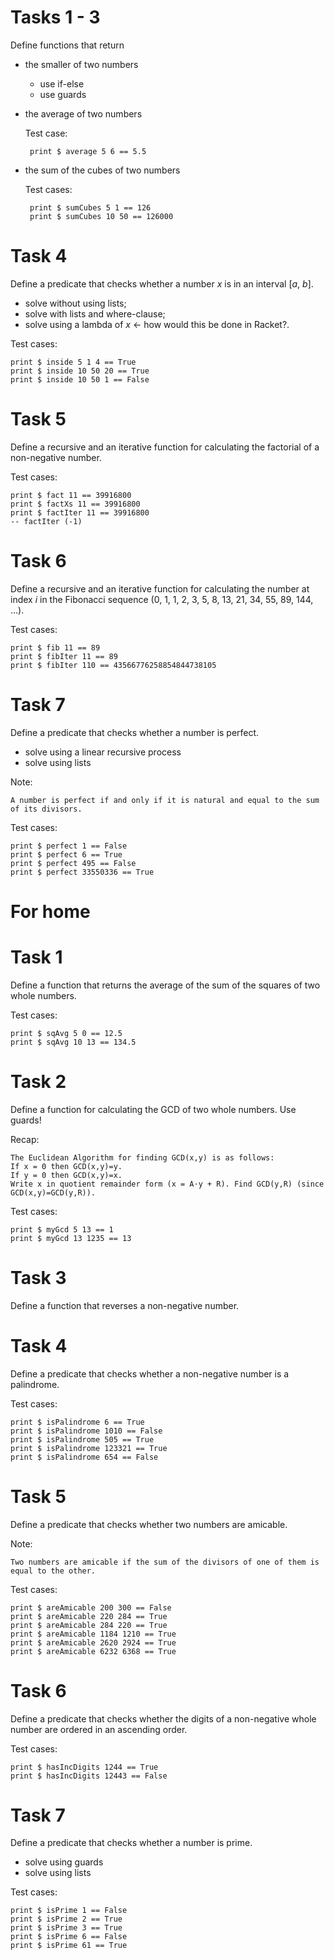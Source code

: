 # Tasks 1 - 3
Define functions that return
 - the smaller of two numbers
     - use if-else
     - use guards
 - the average of two numbers

    Test case:
        
        print $ average 5 6 == 5.5

 - the sum of the cubes of two numbers

    Test cases:

        print $ sumCubes 5 1 == 126
        print $ sumCubes 10 50 == 126000

# Task 4
Define a predicate that checks whether a number *x* is in an interval [*a*, *b*].

 - solve without using lists;
 - solve with lists and where-clause;
 - solve using a lambda of *x* <- how would this be done in Racket?.

Test cases:

    print $ inside 5 1 4 == True
    print $ inside 10 50 20 == True
    print $ inside 10 50 1 == False

 # Task 5
Define a recursive and an iterative function for calculating the factorial of a non-negative number.

Test cases:

    print $ fact 11 == 39916800
    print $ factXs 11 == 39916800
    print $ factIter 11 == 39916800
    -- factIter (-1)

# Task 6
Define a recursive and an iterative function for calculating the number at index *i* in the Fibonacci sequence (0, 1, 1, 2, 3, 5, 8, 13, 21, 34, 55, 89, 144, ...).

Test cases:

    print $ fib 11 == 89
    print $ fibIter 11 == 89
    print $ fibIter 110 == 43566776258854844738105

# Task 7
Define a predicate that checks whether a number is perfect.

 - solve using a linear recursive process
 - solve using lists

Note:

    A number is perfect if and only if it is natural and equal to the sum of its divisors.

Test cases:

    print $ perfect 1 == False
    print $ perfect 6 == True
    print $ perfect 495 == False
    print $ perfect 33550336 == True

# For home
# Task 1
Define a function that returns the average of the sum of the squares of two whole numbers.

Test cases:

    print $ sqAvg 5 0 == 12.5
    print $ sqAvg 10 13 == 134.5

# Task 2
Define a function for calculating the GCD of two whole numbers. Use guards!

Recap:

    The Euclidean Algorithm for finding GCD(x,y) is as follows:
    If x = 0 then GCD(x,y)=y.
    If y = 0 then GCD(x,y)=x.
    Write x in quotient remainder form (x = A⋅y + R). Find GCD(y,R) (since GCD(x,y)=GCD(y,R)).

Test cases:

    print $ myGcd 5 13 == 1
    print $ myGcd 13 1235 == 13

# Task 3
Define a function that reverses a non-negative number.

# Task 4
Define a predicate that checks whether a non-negative number is a palindrome.

Test cases:

    print $ isPalindrome 6 == True
    print $ isPalindrome 1010 == False
    print $ isPalindrome 505 == True
    print $ isPalindrome 123321 == True
    print $ isPalindrome 654 == False

# Task 5
Define a predicate that checks whether two numbers are amicable.

Note:

    Two numbers are amicable if the sum of the divisors of one of them is equal to the other.

Test cases:

    print $ areAmicable 200 300 == False
    print $ areAmicable 220 284 == True
    print $ areAmicable 284 220 == True
    print $ areAmicable 1184 1210 == True
    print $ areAmicable 2620 2924 == True
    print $ areAmicable 6232 6368 == True

# Task 6
Define a predicate that checks whether the digits of a non-negative whole number are ordered in an ascending order.

Test cases:

    print $ hasIncDigits 1244 == True
    print $ hasIncDigits 12443 == False

# Task 7
Define a predicate that checks whether a number is prime.

 - solve using guards
 - solve using lists

Test cases:

    print $ isPrime 1 == False
    print $ isPrime 2 == True
    print $ isPrime 3 == True
    print $ isPrime 6 == False
    print $ isPrime 61 == True